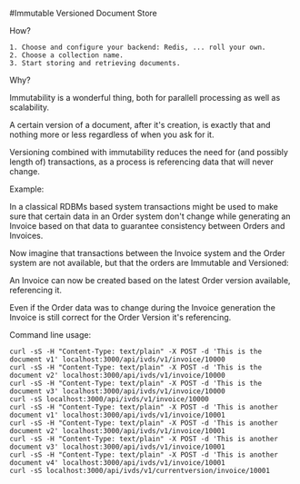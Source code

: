 
#Immutable Versioned Document Store

How?

	1. Choose and configure your backend: Redis, ... roll your own.
	2. Choose a collection name.
	3. Start storing and retrieving documents.



Why?

Immutability is a wonderful thing, both for parallell processing as well as
scalability.

A certain version of a document, after it's creation, is exactly that and
nothing more or less regardless of when you ask for it.

Versioning combined with immutability reduces the need for (and possibly length
of) transactions, as a process is referencing data that will never change.

Example:

In a classical RDBMs based system transactions might be used to make sure
that certain data in an Order system don't change while generating an
Invoice based on that data to guarantee consistency between Orders and
Invoices.

Now imagine that transactions between the Invoice system and the Order system
are not available, but that the orders are Immutable and Versioned:

An Invoice can now be created based on the latest Order version available,
referencing it.

Even if the Order data was to change during the Invoice generation the Invoice
is still correct for the Order Version it's referencing.


Command line usage:

	curl -sS -H "Content-Type: text/plain" -X POST -d 'This is the document v1' localhost:3000/api/ivds/v1/invoice/10000
	curl -sS -H "Content-Type: text/plain" -X POST -d 'This is the document v2' localhost:3000/api/ivds/v1/invoice/10000
	curl -sS -H "Content-Type: text/plain" -X POST -d 'This is the document v3' localhost:3000/api/ivds/v1/invoice/10000
	curl -sS localhost:3000/api/ivds/v1/invoice/10000
	curl -sS -H "Content-Type: text/plain" -X POST -d 'This is another document v1' localhost:3000/api/ivds/v1/invoice/10001
	curl -sS -H "Content-Type: text/plain" -X POST -d 'This is another document v2' localhost:3000/api/ivds/v1/invoice/10001
	curl -sS -H "Content-Type: text/plain" -X POST -d 'This is another document v3' localhost:3000/api/ivds/v1/invoice/10001
	curl -sS -H "Content-Type: text/plain" -X POST -d 'This is another document v4' localhost:3000/api/ivds/v1/invoice/10001
	curl -sS localhost:3000/api/ivds/v1/currentversion/invoice/10001
